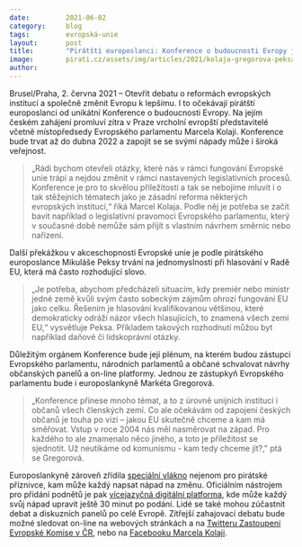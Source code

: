 ```yaml
---
date:         2021-06-02
category:     blog
tags:         evropská-unie
layout:       post
title:        "Pirátští europoslanci: Konference o budoucnosti Evropy je jedinečná šance na změnu. Zapojte se i vy"
image:        pirati.cz/assets/img/articles/2021/kolaja-gregorova-peksa.jpg
author:       
---
```


Brusel/Praha, 2. června 2021 – Otevřít debatu o reformách evropských institucí a společně změnit Evropu k lepšímu. I to očekávají pirátští europoslanci od unikátní Konference o budoucnosti Evropy. Na jejím českém zahájení promluví zítra v Praze vrcholní evropští představitelé včetně místopředsedy Evropského parlamentu Marcela Kolaji. Konference bude trvat až do dubna 2022 a zapojit se se svými nápady může i široká veřejnost.

> „Rádi bychom otevřeli otázky, které nás v rámci fungování Evropské unie trápí a nejdou změnit v rámci nastavených legislativních procesů. Konference je pro to skvělou příležitostí a tak se nebojíme mluvit i o tak stěžejních tématech jako je zásadní reforma některých evropských institucí,“ říká Marcel Kolaja. Podle něj je potřeba se začít bavit například o legislativní pravomoci Evropského parlamentu, který v současné době nemůže sám přijít s vlastním návrhem směrnic nebo nařízení.

Další překážkou v akceschopnosti Evropské unie je podle pirátského europoslance Mikuláše Peksy trvání na jednomyslnosti při hlasování v Radě EU, která má často rozhodující slovo. 

> „Je potřeba, abychom předcházeli situacím, kdy premiér nebo ministr jedné země kvůli svým často sobeckým zájmům ohrozí fungování EU jako celku. Řešením je hlasování kvalifikovanou většinou, které demokraticky odráží názor všech hlasujících, to znamená všech zemí EU,“ vysvětluje Peksa. Příkladem takových rozhodnutí můžou byt například daňové či lidskoprávní otázky.

Důležitým orgánem Konference bude její plénum, na kterém budou zástupci Evropského parlamentu, národních parlamentů a občané schvalovat návrhy občanských panelů a on-line platformy. Jednou ze zástupkyň Evropského parlamentu bude i europoslankyně Markéta Gregorová.

> „Konference přinese mnoho témat, a to z úrovně unijních institucí i občanů všech členských zemí. Co ale očekávám od zapojení českých občanů je touha po vizi – jakou EU skutečně chceme a kam má směřovat. Vstup v roce 2004 nás měl nasměrovat na západ. Pro každého to ale znamenalo něco jiného, a toto je příležitost se sjednotit. Už neutíkáme od komunismu - kam tedy chceme jít?," ptá se Gregorová.

Europoslankyně zároveň zřídila [speciální vlákno](https://forum.pirati.cz/viewtopic.php?f=374&t=57271) nejenom pro pirátské příznivce, kam může každý napsat nápad na změnu. Oficiálním nástrojem pro přidání podnětů je pak [vícejazyčná digitální platforma](https://futureu.europa.eu/processes), kde může každý svůj nápad upravit ještě 30 minut po podání. Lidé se také mohou zúčastnit debat a diskuzních panelů po celé Evropě. Zítřejší zahajovací debatu bude možné sledovat on-line na webových stránkách a na [Twitteru Zastoupení Evropské Komise v ČR](https://twitter.com/ZEK_Praha?fbclid=IwAR3Ckk86qSWHdmax1GBX4IC8R6PRl_Ve_alAvrVmBQCWiRcLx3lIzmn5kiE), nebo na [Facebooku Marcela Kolaji](https://www.facebook.com/PiratKolaja).
